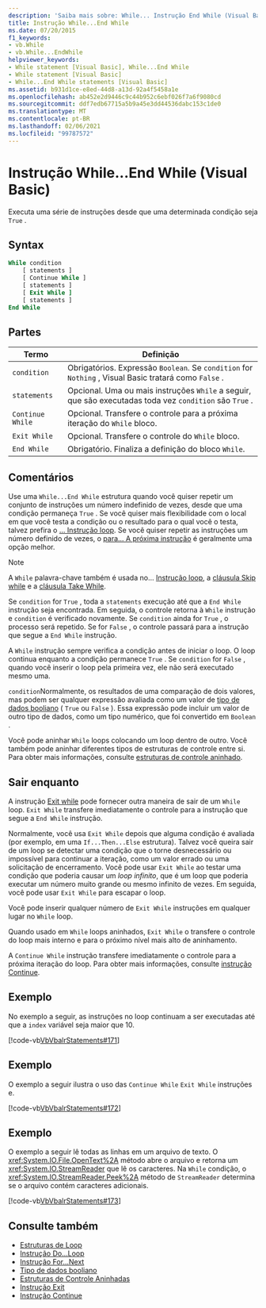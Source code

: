 ```yaml
---
description: 'Saiba mais sobre: While... Instrução End While (Visual Basic)'
title: Instrução While...End While
ms.date: 07/20/2015
f1_keywords:
- vb.While
- vb.While...EndWhile
helpviewer_keywords:
- While statement [Visual Basic], While...End While
- While statement [Visual Basic]
- While...End While statements [Visual Basic]
ms.assetid: b931d1ce-e8ed-44d8-a13d-92a4f5458a1e
ms.openlocfilehash: ab452e2d9446c9c44b952c6ebf026f7a6f9080cd
ms.sourcegitcommit: ddf7edb67715a5b9a45e3dd44536dabc153c1de0
ms.translationtype: MT
ms.contentlocale: pt-BR
ms.lasthandoff: 02/06/2021
ms.locfileid: "99787572"
---
```

# <a name="whileend-while-statement-visual-basic"></a>Instrução While...End While (Visual Basic)

Executa uma série de instruções desde que uma determinada condição seja `True` .  
  
## <a name="syntax"></a>Syntax  
  
```vb  
While condition  
    [ statements ]  
    [ Continue While ]  
    [ statements ]  
    [ Exit While ]  
    [ statements ]  
End While  
```  
  
## <a name="parts"></a>Partes  
  
|Termo|Definição|  
|---|---|  
|`condition`|Obrigatórios. Expressão `Boolean`. Se `condition` for `Nothing` , Visual Basic tratará como `False` .|  
|`statements`|Opcional. Uma ou mais instruções `While` a seguir, que são executadas toda vez `condition` são `True` .|  
|`Continue While`|Opcional. Transfere o controle para a próxima iteração do `While` bloco.|  
|`Exit While`|Opcional. Transfere o controle do `While` bloco.|  
|`End While`|Obrigatório. Finaliza a definição do bloco `While`.|  
  
## <a name="remarks"></a>Comentários  

 Use uma `While...End While` estrutura quando você quiser repetir um conjunto de instruções um número indefinido de vezes, desde que uma condição permaneça `True` . Se você quiser mais flexibilidade com o local em que você testa a condição ou o resultado para o qual você o testa, talvez prefira o [... Instrução loop](do-loop-statement.md). Se você quiser repetir as instruções um número definido de vezes, o [para... A próxima instrução](for-next-statement.md) é geralmente uma opção melhor.  
  
> [!NOTE]
> A `While` palavra-chave também é usada no... [ Instrução loop](do-loop-statement.md), a [cláusula Skip while](../queries/skip-while-clause.md) e a [cláusula Take While](../queries/take-while-clause.md).  
  
 Se `condition` for `True` , toda a `statements` execução até que a `End While` instrução seja encontrada. Em seguida, o controle retorna à `While` instrução e `condition` é verificado novamente. Se `condition` ainda for `True` , o processo será repetido. Se for `False` , o controle passará para a instrução que segue a `End While` instrução.  
  
 A `While` instrução sempre verifica a condição antes de iniciar o loop. O loop continua enquanto a condição permanece `True` . Se `condition` for `False` , quando você inserir o loop pela primeira vez, ele não será executado mesmo uma.  
  
 `condition`Normalmente, os resultados de uma comparação de dois valores, mas podem ser qualquer expressão avaliada como um valor de [tipo de dados booliano](../data-types/boolean-data-type.md) ( `True` ou `False` ). Essa expressão pode incluir um valor de outro tipo de dados, como um tipo numérico, que foi convertido em `Boolean` .  
  
 Você pode aninhar `While` loops colocando um loop dentro de outro. Você também pode aninhar diferentes tipos de estruturas de controle entre si. Para obter mais informações, consulte [estruturas de controle aninhado](../../programming-guide/language-features/control-flow/nested-control-structures.md).  
  
## <a name="exit-while"></a>Sair enquanto  

 A instrução [Exit while](exit-statement.md) pode fornecer outra maneira de sair de um `While` loop. `Exit While` transfere imediatamente o controle para a instrução que segue a `End While` instrução.  
  
 Normalmente, você usa `Exit While` depois que alguma condição é avaliada (por exemplo, em uma `If...Then...Else` estrutura). Talvez você queira sair de um loop se detectar uma condição que o torne desnecessário ou impossível para continuar a iteração, como um valor errado ou uma solicitação de encerramento. Você pode usar `Exit While` ao testar uma condição que poderia causar um *loop infinito*, que é um loop que poderia executar um número muito grande ou mesmo infinito de vezes. Em seguida, você pode usar `Exit While` para escapar o loop.  
  
 Você pode inserir qualquer número de `Exit While` instruções em qualquer lugar no `While` loop.  
  
 Quando usado em `While` loops aninhados, `Exit While` o transfere o controle do loop mais interno e para o próximo nível mais alto de aninhamento.  
  
 A `Continue While` instrução transfere imediatamente o controle para a próxima iteração do loop. Para obter mais informações, consulte [instrução Continue](continue-statement.md).  
  
## <a name="example"></a>Exemplo  

 No exemplo a seguir, as instruções no loop continuam a ser executadas até que a `index` variável seja maior que 10.  
  
 [!code-vb[VbVbalrStatements#171](~/samples/snippets/visualbasic/VS_Snippets_VBCSharp/VbVbalrStatements/VB/class14.vb#171)]  
  
## <a name="example"></a>Exemplo  

 O exemplo a seguir ilustra o uso das `Continue While` `Exit While` instruções e.  
  
 [!code-vb[VbVbalrStatements#172](~/samples/snippets/visualbasic/VS_Snippets_VBCSharp/VbVbalrStatements/VB/class14.vb#172)]  
  
## <a name="example"></a>Exemplo  

 O exemplo a seguir lê todas as linhas em um arquivo de texto. O <xref:System.IO.File.OpenText%2A> método abre o arquivo e retorna um <xref:System.IO.StreamReader> que lê os caracteres. Na `While` condição, o <xref:System.IO.StreamReader.Peek%2A> método de `StreamReader` determina se o arquivo contém caracteres adicionais.  
  
 [!code-vb[VbVbalrStatements#173](~/samples/snippets/visualbasic/VS_Snippets_VBCSharp/VbVbalrStatements/VB/class14.vb#173)]  
  
## <a name="see-also"></a>Consulte também

- [Estruturas de Loop](../../programming-guide/language-features/control-flow/loop-structures.md)
- [Instrução Do...Loop](do-loop-statement.md)
- [Instrução For...Next](for-next-statement.md)
- [Tipo de dados booliano](../data-types/boolean-data-type.md)
- [Estruturas de Controle Aninhadas](../../programming-guide/language-features/control-flow/nested-control-structures.md)
- [Instrução Exit](exit-statement.md)
- [Instrução Continue](continue-statement.md)
